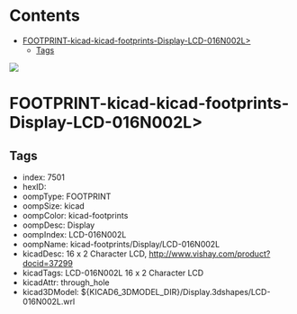



Contents
========

* [FOOTPRINT-kicad-kicad-footprints-Display-LCD-016N002L>](#footprint-kicad-kicad-footprints-display-lcd-016n002l)
	* [Tags](#tags)
  
![][im]
# FOOTPRINT-kicad-kicad-footprints-Display-LCD-016N002L>

## Tags

- index: 7501
- hexID: 
- oompType: FOOTPRINT
- oompSize: kicad
- oompColor: kicad-footprints
- oompDesc: Display
- oompIndex: LCD-016N002L
- oompName: kicad-footprints/Display/LCD-016N002L
- kicadDesc: 16 x 2 Character LCD, http://www.vishay.com/product?docid=37299
- kicadTags: LCD-016N002L 16 x 2 Character LCD
- kicadAttr: through_hole
- kicad3DModel: ${KICAD6_3DMODEL_DIR}/Display.3dshapes/LCD-016N002L.wrl



[im]: image.png
